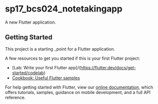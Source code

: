 # sp17_bcs024_notetakingapp

A new Flutter application.

## Getting Started

This project is a starting _point for a Flutter application.

A few resources to get you started if this is your first Flutter project:

- [Lab: Write your first Flutter app]/(https://flutter.dev/docs/get-started/codelab)
- [Cookbook: Useful Flutter samples](https://flutter.dev/docs/cookbook)

For help getting started with Flutter, view our
[online documentation](https://flutter.dev/docs), which offers tutorials,
samples, guidance on mobile development, and a full API reference.

